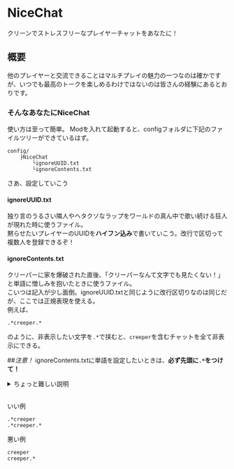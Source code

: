 # NiceChat

クリーンでストレスフリーなプレイヤーチャットをあなたに！

## 概要
他のプレイヤーと交流できることはマルチプレイの魅力の一つなのは確かですが、いつでも最高のトークを楽しめるわけではないのは皆さんの経験にあるとおりです。<br> 

### そんなあなたにNiceChat
使い方は至って簡単。
Modを入れて起動すると、configフォルダに下記のファイルツリーができているはず。
```
config/
    ├NiceChat
        └ignoreUUID.txt
        └ignoreContents.txt
```
さあ、設定していこう

#### ignoreUUID.txt
独り言のうるさい隣人やヘタクソなラップをワールドの真ん中で歌い続ける狂人が現れた時に使うファイル。<br>
黙らせたいプレイヤーのUUIDを**ハイフン込み**で書いていこう。改行で区切って複数人を登録できるぞ！

#### ignoreContents.txt
クリーパーに家を爆破された直後、「クリーパーなんて文字でも見たくない！」と単語に憎しみを抱いたときに使うファイル。<br>
こいつは記入が少し面倒。ignoreUUID.txtと同じように改行区切りなのは同じだが、ここでは正規表現を使える。<br>
例えば、
```
.*creeper.*
```
のように、非表示したい文字を`.*`で挟むと、`creeper`を含むチャットを全て非表示にできる。<br>

##*注意！*
ignoreContents.txtに単語を設定したいときは、**必ず先頭に`.*`をつけて！**
<details>
<summary>ちょっと難しい説明</summary>

`ignoreContext.txt`に書かれたパターンで捜査する対象のチャットメッセージは、
```
<ユーザーネーム> チャットメッセージ
```
の形をしています。そのため、先頭の`.*`を取って単語を設定してしまうと、前方にある`<ユーザーネーム>`に引っかかってしまい、判定されないのです。<br>
逆にこれを利用して、UUIDではなくユーザーネームでミュートすることもできます。
</details><br>

いい例
```
.*creeper
.*creeper.*
```
悪い例
```
creeper
creeper.*
```

